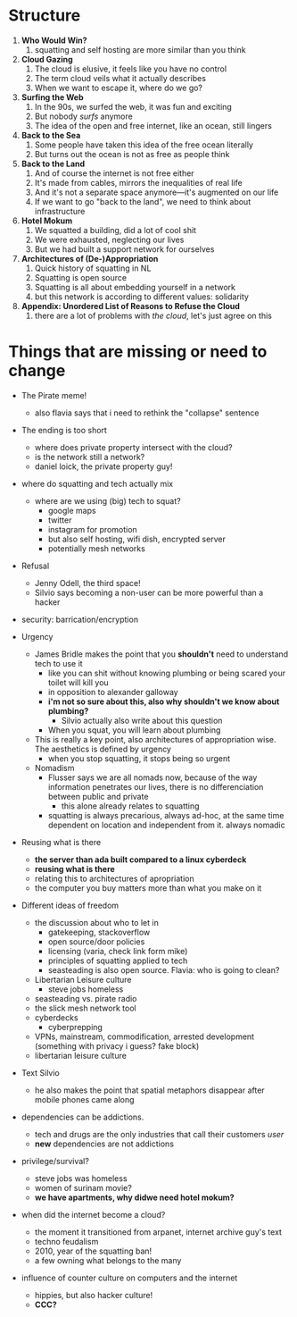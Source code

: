 # Structure

1. **Who Would Win?**
   1. squatting and self hosting are more similar than you think
2. **Cloud Gazing**
   1. The cloud is elusive, it feels like you have no control
   2. The term cloud veils what it actually describes
   3. When we want to escape it, where do we go?
3. **Surfing the Web**
   1. In the 90s, we surfed the web, it was fun and exciting
   2. But nobody *surfs* anymore
   3. The idea of the open and free internet, like an ocean, still lingers
4. **Back to the Sea**
   1. Some people have taken this idea of the free ocean literally
   2. But turns out the ocean is not as free as people think
5. **Back to the Land**
   1. And of course the internet is not free either
   2. It's made from cables, mirrors the inequalities of real life
   3. And it's not a separate space anymore—it's augmented on our life
   4. If we want to go "back to the land", we need to think about infrastructure
6. **Hotel Mokum**
   1. We squatted a building, did a lot of cool shit
   2. We were exhausted, neglecting our lives
   3. But we had built a support network for ourselves
7. **Architectures of (De-)Appropriation**
   1. Quick history of squatting in NL
   2. Squatting is open source
   3. Squatting is all about embedding yourself in a network
   4. but this network is according to different values: solidarity
8. **Appendix: Unordered List of Reasons to Refuse the Cloud**
   1. there are a lot of problems with *the cloud*, let's just agree on this

# Things that are missing or need to change

- The Pirate meme!
  - also flavia says that i need to rethink the "collapse" sentence
- The ending is too short
  - where does private property intersect with the cloud?
  - is the network still a network?
  - daniel loick, the private property guy!
- where do squatting and tech actually mix
  - where are we using (big) tech to squat?
    - google maps
    - twitter
    - instagram for promotion
    - but also self hosting, wifi dish, encrypted server
    - potentially mesh networks
- Refusal
  - Jenny Odell, the third space!
  - Silvio says becoming a non-user can be more powerful than a hacker

- security: barrication/encryption
- Urgency
  - James Bridle makes the point that you **shouldn't** need to understand tech to use it
    - like you can shit without knowing plumbing or being scared your toilet will kill you
    - in opposition to alexander galloway
    - **i'm not so sure about this, also why shouldn't we know about plumbing?**
      - Silvio actually also write about this question
    - When you squat, you will learn about plumbing
  - This is really a key point, also architectures of appropriation wise. The aesthetics is defined by urgency
    - when you stop squatting, it stops being so urgent
  - Nomadism
    - Flusser says we are all nomads now, because of the way information penetrates our lives, there is no differenciation between public and private
      - this alone already relates to squatting
    - squatting is always precarious, always ad-hoc, at the same time dependent on location and independent from it. always nomadic
- Reusing what is there
  - **the server than ada built compared to a linux cyberdeck**
  - **reusing what is there**
  - relating this to architectures of apropriation
  - the computer you buy matters more than what you make on it
- Different ideas of freedom
  - the discussion about who to let in
    - gatekeeping, stackoverflow
    - open source/door policies
    - licensing (varia, check link form mike)
    - principles of squatting applied to tech
    - seasteading is also open source. Flavia: who is going to clean?
  - Libertarian Leisure culture
    - steve jobs homeless
  - seasteading vs. pirate radio
  - the slick mesh network tool
  - cyberdecks
    - cyberprepping
  - VPNs, mainstream, commodification, arrested development (something with privacy i guess? fake block)
  - libertarian leisure culture

- Text Silvio
  - he also makes the point that spatial metaphors disappear after mobile phones came along
- dependencies can be addictions.
  - tech and drugs are the only industries that call their customers *user*
  - **new** dependencies are not addictions
- privilege/survival?
  - steve jobs was homeless
  - women of surinam movie?
  - **we have apartments, why didwe need hotel mokum?**
- when did the internet become a cloud?
  - the moment it transitioned from arpanet, internet archive guy's text
  - techno feudalism
  - 2010, year of the squatting ban!
  - a few owning what belongs to the many
- influence of counter culture on computers and the internet
  - hippies, but also hacker culture!
  - **CCC?**